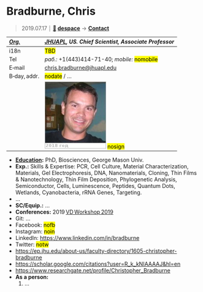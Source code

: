 # Bradburne, Chris
> 2019.07.17 ┊ **[🚀](../index/index.md) [despace](index.md)** → **[Contact](contact.md)**

|*[Org.](contact.md)*|*[JHUAPL](zz_jhuapl.md), US. Chief Scientist, Associate Professor*|
|:--|:--|
|i18n| <mark>TBD</mark> |
|Tel|*раб.:* +1(443)414-71-40; *mobile:* <mark>nomobile</mark> |
|E‑mail| <chris.bradburne@jhuapl.edu> |
|B‑day, addr.| <mark>nodate</mark> / … |
|| [![](f/contact/b/bradburne_001_photo_thumb.jpg)](f/contact/b/bradburne_001_photo.jpg) <mark>nosign</mark> |

   - **[Education](edu.md):** PhD, Biosciences, George Mason Univ.
   - **Exp.:** Skills & Expertise: PCR, Cell Culture, Material Characterization, Materials, Gel Electrophoresis, DNA, Nanomaterials, Cloning, Thin Films & Nanotechnology, Thin Film Deposition, Phylogenetic Analysis, Semiconductor, Cells, Luminescence, Peptides, Quantum Dots, Wetlands, Cyanobacteria, rRNA Genes, Targeting.
   - …
   - **SC/Equip.:** …
   - **Conferences:** 2019 [VD Workshop 2019](vdws2019.md)
   - Git: …
   - Facebook: <mark>nofb</mark>
   - Instagram: <mark>noin</mark>
   - LinkedIn: <https://www.linkedin.com/in/bradburne>
   - Twitter: <mark>notw</mark>
   - <https://ep.jhu.edu/about-us/faculty-directory/1605-christopher-bradburne>
   - <https://scholar.google.com/citations?user=R_k_kNIAAAAJ&hl=en>
   - <https://www.researchgate.net/profile/Christopher_Bradburne>
   - **As a person:**
      1. …
